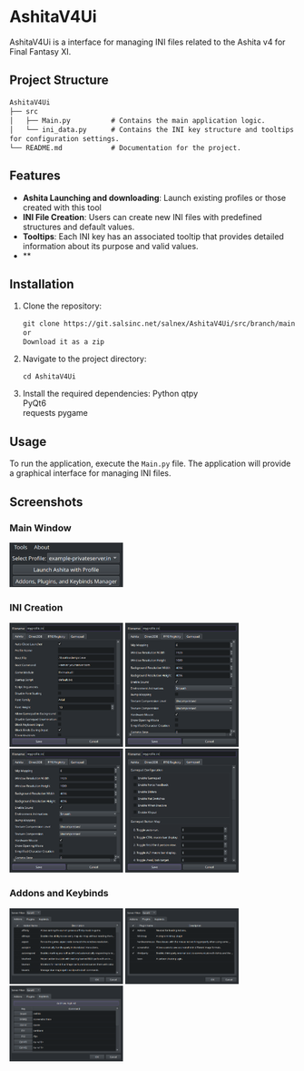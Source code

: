 # AshitaV4Ui

AshitaV4Ui is a interface for managing INI files related to the Ashita v4 for Final Fantasy XI. 

## Project Structure

```
AshitaV4Ui
├── src
│   ├── Main.py          # Contains the main application logic.
│   └── ini_data.py      # Contains the INI key structure and tooltips for configuration settings.
└── README.md            # Documentation for the project.
```

## Features
- **Ashita Launching and downloading**: Launch existing profiles or those created with this tool
- **INI File Creation**: Users can create new INI files with predefined structures and default values.
- **Tooltips**: Each INI key has an associated tooltip that provides detailed information about its purpose and valid values.
- **


## Installation

1. Clone the repository:
   ```
   git clone https://git.salsinc.net/salnex/AshitaV4Ui/src/branch/main
   or
   Download it as a zip
   ```
2. Navigate to the project directory:
   ```
   cd AshitaV4Ui
   ```
3. Install the required dependencies:
   Python
   qtpy  
   PyQt6  
   requests
   pygame

## Usage

To run the application, execute the `Main.py` file. The application will provide a graphical interface for managing INI files.

## Screenshots
### Main Window
[<img src="Screenshots/MainWindowNew.png" alt="Main Window" width="200"/>](Screenshots/MainWindowNew.png)
### INI Creation
[<img src="Screenshots/CreateINIWindowAshitaTab.png" alt="INI Editor Ashita" width="200"/>](Screenshots/CreateINIWindowAshitaTab.png)
[<img src="Screenshots/CreateINIWindowFFXIRegistryTab.png" alt="INI Editor D3D" width="200"/>](Screenshots/CreateINIWindowFFXIRegistryTab.png)
[<img src="Screenshots/CreateINIWindowFFXIRegistryTab.png" alt="INI Editor Registry" width="200"/>](Screenshots/CreateINIWindowFFXIRegistryTab.png)
[<img src="Screenshots/CreateINIWindowGamepadTab.png" alt="INI Editor Gamepad" width="200"/>](Screnshots/CreateINIWindowGamepadTab.png)
### Addons and Keybinds
[<img src="Screenshots/Addons.png" alt="Addons Editor" width="200"/>](Screenshots/Addons.png)
[<img src="Screenshots/Plugins.png" alt="Plugins Editor" width="200"/>](Screenshots/Plugins.png)
[<img src="Screenshots/Keybinds.png" alt="Keybinds Editor" width="200"/>](Screenshots/Keybinds.png)

